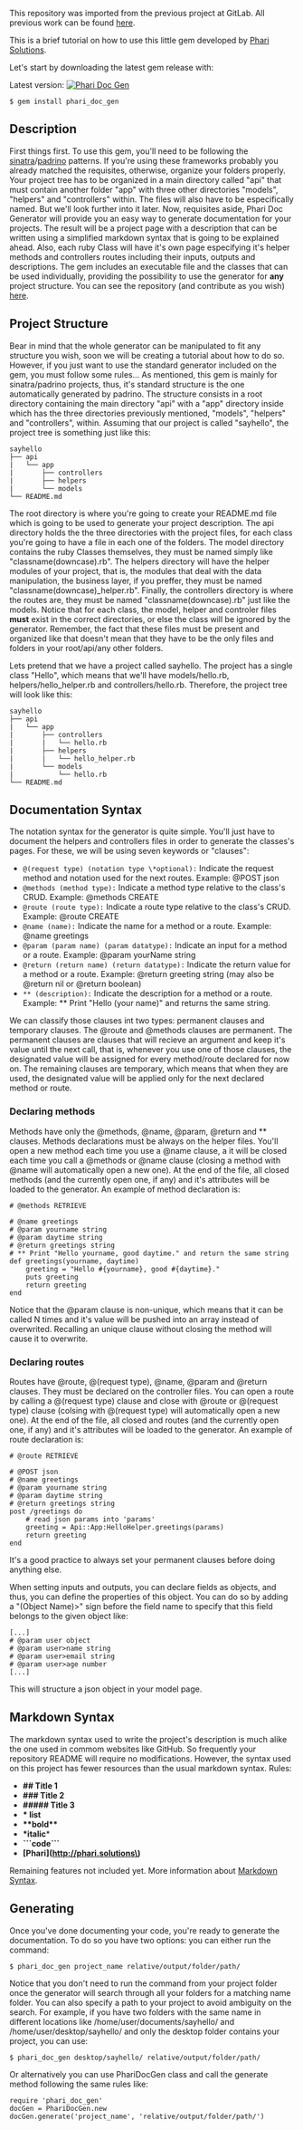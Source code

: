 This repository was imported from the previous project at GitLab. All previous work can be found [here](https://gitlab.com/LuizPPA/PhariDocGen).

This is a brief tutorial on how to use this little gem developed by [Phari Solutions](http://phari.solutions).


Let's start by downloading the latest gem release with:

Latest version: [![Phari Doc Gen](https://badge.fury.io/rb/phari_doc_gen.svg)](https://badge.fury.io/rb/phari_doc_gen)

```
$ gem install phari_doc_gen
```


## Description

First things first. To use this gem, you'll need to be following the [sinatra](http://www.sinatrarb.com/)/[padrino](http://padrinorb.com/) patterns. If you're using these frameworks probably you already matched the requisites, otherwise, organize your folders properly. Your project tree has to be organized in a main directory called "api" that must contain another folder "app" with three other directories "models", "helpers" and "controllers" within. The files will also have to be especifically named. But we'll look further into it later.
Now, requisites aside, Phari Doc Generator will provide you an easy way to generate documentation for your projects. The result will be a project page with a description that can be written using a simplified markdown syntax that is going to be explained ahead. Also, each ruby Class will have it's own page especifying it's helper methods and controllers routes including their inputs, outputs and descriptions. The gem includes an executable file and the classes that can be used individually, providing the possibility to use the generator for **any** project structure. You can see the repository (and contribute as you wish) [here](https://github.com/PhariSolutions/Phari-Doc-Gen).

## Project Structure
Bear in mind that the whole generator can be manipulated to fit any structure you wish, soon we will be creating a tutorial about how to do so. However, if you just want to use the standard generator included on the gem, you must follow some rules...
As mentioned, this gem is mainly for sinatra/padrino projects, thus, it's standard structure is the one automatically generated by padrino. The structure consists in a root directory containing the main directory "api" with a "app" directory inside which has the three directories previously mentioned, "models", "helpers" and "controllers", within. Assuming that our project is called "sayhello", the project tree is something just like this:

```
sayhello
├── api
|   └── app
|       ├── controllers
|       ├── helpers
|       └── models
└── README.md
```

The root directory is where you're going to create your README.md file which is going to be used to generate your project description. The api directory holds the the three directories with the project files, for each class you're going to have a file in each one of the folders. The model directory contains the ruby Classes themselves, they must be named simply like "classname(downcase).rb". The helpers directory will have the helper modules of your project, that is, the modules that deal with the data manipulation, the business layer, if you preffer, they must be named "classname(downcase)\_helper.rb". Finally, the controllers directory is where the routes are, they must be named "classname(downcase).rb" just like the models. Notice that for each class, the model, helper and controler files **must** exist in the correct directories, or else the class will be ignored by the generator. Remember, the fact that these files must be present and organized like that doesn't mean that they have to be the only files and folders in your root/api/any other folders.

Lets pretend that we have a project called sayhello. The project has a single class "Hello", which means that we'll have models/hello.rb, helpers/hello_helper.rb and controllers/hello.rb. Therefore, the project tree will look like this:


```
sayhello
├── api
|   └── app
|       ├── controllers
|       |   └── hello.rb
|       ├── helpers
|       |   └── hello_helper.rb
|       └── models
|           └── hello.rb
└── README.md
```


## Documentation Syntax
The notation syntax for the generator is quite simple. You'll just have to document the helpers and controllers files in order to generate the classes's pages. For these, we will be using seven keywords or "clauses":

* ```@(request type) (notation type \*optional):``` Indicate the request method and notation used for the next routes.
Example: @POST json
* ```@methods (method type):``` Indicate a method type relative to the class's CRUD.
Example: @methods CREATE
* ```@route (route type):``` Indicate a route type relative to the class's CRUD.
Example: @route CREATE
* ```@name (name):``` Indicate the name for a method or a route.
Example: @name greetings
* ```@param (param name) (param datatype):``` Indicate an input for a method or a route.
Example: @param yourName string
* ```@return (return name) (return datatype):``` Indicate the return value for a method or a route.
Example: @return greeting string (may also be @return nil or @return boolean)
* ```** (description):``` Indicate the description for a method or a route.
Example: ** Print "Hello (your name)" and returns the same string.

We can classify those clauses int two types: permanent clauses and temporary clauses. The @route and @methods clauses are permanent. The permanent clauses are clauses that will recieve an argument and keep it's value until the next call, that is, whenever you use one of those clauses, the designated value will be assigned for every method/route declared for now on. The remaining clauses are temporary, which means that when they are used, the designated value will be applied only for the next declared method or route.

### Declaring methods

Methods have only the @methods, @name, @param, @return and ** clauses. Methods declarations must be always on the helper files. You'll open a new method each time you use a @name clause, a it will be closed each time you call a @methods or @name clause (closing a method with @name will automatically open a new one). At the end of the file, all closed methods (and the currently open one, if any) and it's attributes will be loaded to the generator. An example of method declaration is:


```
# @methods RETRIEVE

# @name greetings
# @param yourname string
# @param daytime string
# @return greetings string
# ** Print "Hello yourname, good daytime." and return the same string
def greetings(yourname, daytime)
    greeting = "Hello #{yourname}, good #{daytime}."
    puts greeting
    return greeting
end
```

Notice that the @param clause is non-unique, which means that it can be called N times and it's value will be pushed into an array instead of overwrited. Recalling an unique clause without closing the method will cause it to overwrite.

### Declaring routes

Routes have @route, @(request type), @name, @param and @return clauses. They must be declared on the controller files. You can open a route by calling a @(request type) clause and close with @route or @(request type) clause (colsing with @(request type) will automatically open a new one). At the end of the file, all closed and routes (and the currently open one, if any) and it's attributes will be loaded to the generator. An example of route declaration is:


```
# @route RETRIEVE

# @POST json
# @name greetings
# @param yourname string
# @param daytime string
# @return greetings string
post /greetings do
    # read json params into 'params'
    greeting = Api::App:HelloHelper.greetings(params)
    return greeting
end
```

It's a good practice to always set your permanent clauses before doing anything else.

When setting inputs and outputs, you can declare fields as objects, and thus, you can define the properties of this object. You can do so by adding a "(Object Name)>" sign before the field name to specify that this field belongs to the given object like:

```
[...]
# @param user object
# @param user>name string
# @param user>email string
# @param user>age number
[...]
```

This will structure a json object in your model page.

## Markdown Syntax

The markdown syntax used to write the project's description is much alike the one used in commom websites like GitHub. So frequently your repository README will require no modifications. However, the syntax used on this project has fewer resources than the usual markdown syntax.
Rules:

* **## Title 1**
* **### Title 2**
* **##### Title 3**
* **\* list**
* **\*\*bold\*\***
* **\*italic***
* **\`\`\`code\`\`\`**
* **\[Phari\]\(http://phari.solutions\)**

Remaining features not included yet. More information about [Markdown Syntax](https://github.com/adam-p/markdown-here/wiki/Markdown-Cheatsheet).

## Generating

Once you've done documenting your code, you're ready to generate the documentation. To do so you have two options: you can either run the command:

```
$ phari_doc_gen project_name relative/output/folder/path/
```

Notice that you don't need to run the command from your project folder once the generator will search through all your folders for a matching name folder. You can also specify a path to your project to avoid ambiguity on the search. For example, if you have two folders with the same name in different locations like /home/user/documents/sayhello/ and /home/user/desktop/sayhello/ and only the desktop folder contains your project, you can use:

```
$ phari_doc_gen desktop/sayhello/ relative/output/folder/path/
```

Or alternatively you can use PhariDocGen class and call the generate method following the same rules like:

```
require 'phari_doc_gen'
docGen = PhariDocGen.new
docGen.generate('project_name', 'relative/output/folder/path/')
```
